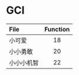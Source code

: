 # GCI


| File       | Function | 
| :--------- | :--: |
| 小可爱     |  18  |
| 小小勇敢   |  20  |
| 小小小机智 |  22  |
